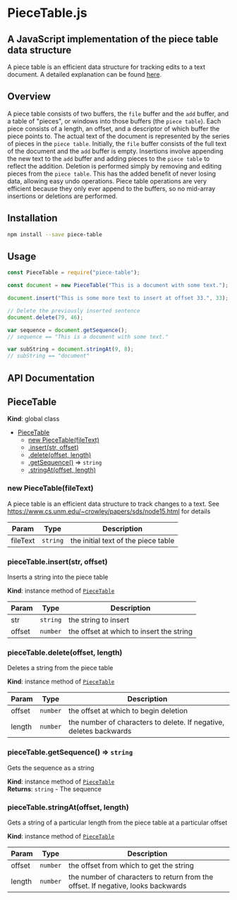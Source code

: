 # PieceTable.js
## A JavaScript implementation of the piece table data structure
A piece table is an efficient data structure for tracking edits to a text document.
A detailed explanation can be found [here](https://www.cs.unm.edu/~crowley/papers/sds/node15.html).

## Overview
A piece table consists of two buffers, the `file` buffer and the `add` buffer, and a
table of "pieces", or windows into those buffers (the `piece table`). Each piece consists
of a length, an offset, and a descriptor of which buffer the piece points to. The actual
text of the document is represented by the series of pieces in the `piece table`. 
Initially, the `file` buffer consists of the full text of the document and the `add`
buffer is empty. Insertions involve appending the new text to the `add` buffer and
adding pieces to the `piece table` to reflect the addition. Deletion is performed simply
by removing and editing pieces from the `piece table`. This has the added benefit of
never losing data, allowing easy undo operations. Piece table operations are very
efficient because they only ever append to the buffers, so no mid-array insertions or
deletions are performed.

## Installation
```bash
npm install --save piece-table
```
    
## Usage
```javascript
const PieceTable = require("piece-table");

const document = new PieceTable("This is a document with some text.");

document.insert("This is some more text to insert at offset 33.", 33);

// Delete the previously inserted sentence
document.delete(79, 46);

var sequence = document.getSequence();
// sequence == "This is a document with some text."

var subString = document.stringAt(9, 8);
// subString == "document"
```

## API Documentation
<a name="PieceTable"></a>

## PieceTable
**Kind**: global class  

* [PieceTable](#PieceTable)
    * [new PieceTable(fileText)](#new_PieceTable_new)
    * [.insert(str, offset)](#PieceTable+insert)
    * [.delete(offset, length)](#PieceTable+delete)
    * [.getSequence()](#PieceTable+getSequence) ⇒ <code>string</code>
    * [.stringAt(offset, length)](#PieceTable+stringAt)

<a name="new_PieceTable_new"></a>

### new PieceTable(fileText)
A piece table is an efficient data structure to track changes to a text.
See <https://www.cs.unm.edu/~crowley/papers/sds/node15.html> for details


| Param | Type | Description |
| --- | --- | --- |
| fileText | <code>string</code> | the initial text of the piece table |

<a name="PieceTable+insert"></a>

### pieceTable.insert(str, offset)
Inserts a string into the piece table

**Kind**: instance method of <code>[PieceTable](#PieceTable)</code>  

| Param | Type | Description |
| --- | --- | --- |
| str | <code>string</code> | the string to insert |
| offset | <code>number</code> | the offset at which to insert the string |

<a name="PieceTable+delete"></a>

### pieceTable.delete(offset, length)
Deletes a string from the piece table

**Kind**: instance method of <code>[PieceTable](#PieceTable)</code>  

| Param | Type | Description |
| --- | --- | --- |
| offset | <code>number</code> | the offset at which to begin deletion |
| length | <code>number</code> | the number of characters to delete. If negative, deletes backwards |

<a name="PieceTable+getSequence"></a>

### pieceTable.getSequence() ⇒ <code>string</code>
Gets the sequence as a string

**Kind**: instance method of <code>[PieceTable](#PieceTable)</code>  
**Returns**: <code>string</code> - The sequence  
<a name="PieceTable+stringAt"></a>

### pieceTable.stringAt(offset, length)
Gets a string of a particular length from the piece table at a particular offset

**Kind**: instance method of <code>[PieceTable](#PieceTable)</code>  

| Param | Type | Description |
| --- | --- | --- |
| offset | <code>number</code> | the offset from which to get the string |
| length | <code>number</code> | the number of characters to return from the offset. If negative, looks backwards |

